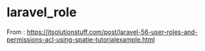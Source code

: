 # laravel_role
From : https://itsolutionstuff.com/post/laravel-56-user-roles-and-permissions-acl-using-spatie-tutorialexample.html

